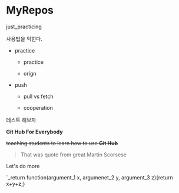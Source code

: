 # MyRepos
just_practicing

사용법을 익힌다.


- practice
  - practice

  - orign

- push

  - pull vs fetch

  - cooperation

테스트 해보자

**Git Hub For Everybody** 

~~teaching students to learn how to use **Git Hub**~~ 

>That was quote from great Martin Scorsese 



Let's do more

`_return function(argument_1 x, argumenet_2 y, argument_3 z){return x+y+z;}


